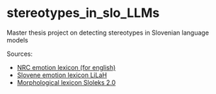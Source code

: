 # stereotypes_in_slo_LLMs
Master thesis project on detecting stereotypes in Slovenian language models

Sources:
- [NRC emotion lexicon (for english)](https://saifmohammad.com/WebPages/NRC-Emotion-Lexicon.htm)
- [Slovene emotion lexicon LiLaH](https://www.clarin.si/repository/xmlui/handle/11356/1318)
- [Morphological lexicon Sloleks 2.0](https://www.clarin.si/repository/xmlui/handle/11356/1230?show=full)
